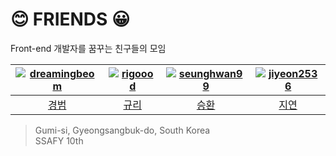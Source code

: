 # 😊 FRIENDS 😀

Front-end 개발자를 꿈꾸는 친구들의 모임


|[![dreamingbeom](https://avatars.githubusercontent.com/u/128280944?v=4)](https://github.com/dreamingbeom)|[![rigoood](https://avatars.githubusercontent.com/u/132658372?v=4)](https://github.com/rigoood)|[![seunghwan99](https://avatars.githubusercontent.com/u/139419039?v=4)](https://github.com/seunghwan99)|[![jiyeon2536](https://avatars.githubusercontent.com/u/125720796?v=4)](https://github.com/jiyeon2536)|
|:-:|:-:|:-:|:-:|
|[경범](https://github.com/dreamingbeom)|[규리](https://github.com/rigoood)|[승환](https://github.com/Lim-seunghwan99)|[지연](https://github.com/jiyeon2536)|

> Gumi-si, Gyeongsangbuk-do, South Korea  
> SSAFY 10th
